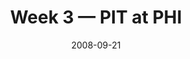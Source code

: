 ---
layout: game
title: Week 3 — PIT at PHI
season: 2008
game_id: 2008_03_PIT_PHI
week: 3
date: 2008-09-21
home_team: PHI
away_team: PIT
final_home: 
final_away: 
pbp_url: /assets/data/pbp/2008/2008_03_PIT_PHI.csv.gz
---